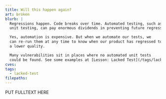 ```yaml
---
title: Will this happen again?
art: broken
blurb: |
  Regressions happen. Code breaks over time. Automated testing, such as
  unit testing, can pay enormous dividends in preventing future regressions down the road.

  Yes, automation is expensive. But when we automate our tests, we
  can re-run them at any time to know when our product has regressed to
  a lower quality.

  Many vulnerabilities sit in places where no automated unit tests
  could be found. See some examples at [Lesson: Lacked Test](/tags/lacked-test).
cves:
tags:
  - lacked-test
filepaths:
---
```

PUT FULLTEXT HERE
